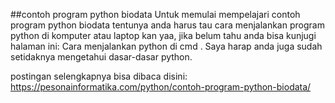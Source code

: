 ##contoh program python biodata
Untuk memulai mempelajari contoh program python biodata tentunya anda harus tau cara menjalankan program python di komputer atau laptop kan yaa, jika belum tahu anda bisa kunjugi halaman ini: Cara menjalankan python di cmd . Saya harap anda juga sudah setidaknya mengetahui dasar-dasar python.

postingan selengkapnya bisa dibaca disini: 
https://pesonainformatika.com/python/contoh-program-python-biodata/